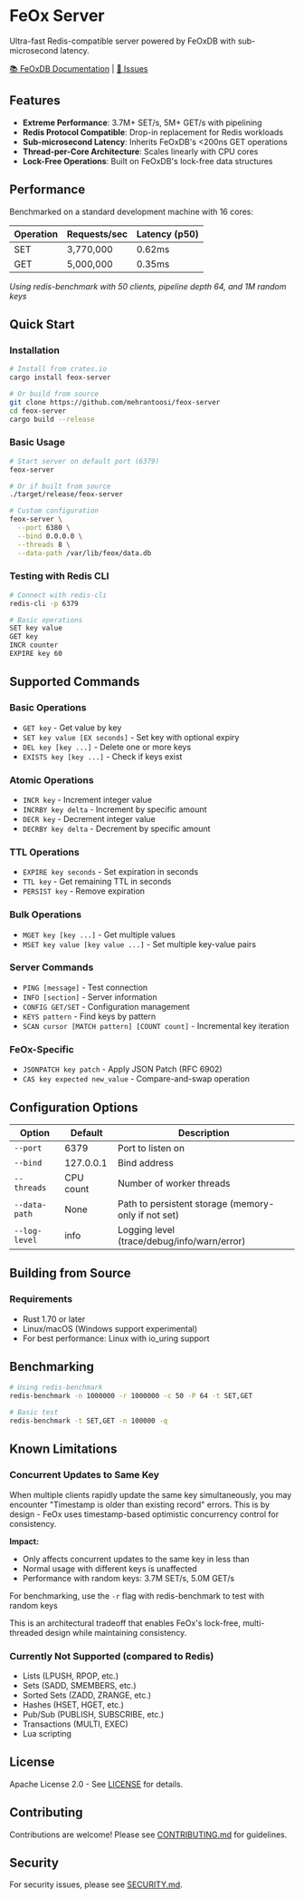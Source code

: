# FeOx Server

Ultra-fast Redis-compatible server powered by FeOxDB with sub-microsecond latency.

[📚 FeOxDB Documentation](https://feoxdb.com) | [💬 Issues](https://github.com/mehrantoosi/feox/issues)

## Features

- **Extreme Performance**: 3.7M+ SET/s, 5M+ GET/s with pipelining
- **Redis Protocol Compatible**: Drop-in replacement for Redis workloads
- **Sub-microsecond Latency**: Inherits FeOxDB's <200ns GET operations
- **Thread-per-Core Architecture**: Scales linearly with CPU cores
- **Lock-Free Operations**: Built on FeOxDB's lock-free data structures

## Performance

Benchmarked on a standard development machine with 16 cores:

| Operation | Requests/sec | Latency (p50) |
|-----------|-------------|---------------|
| SET       | 3,770,000   | 0.62ms        |
| GET       | 5,000,000   | 0.35ms        |

*Using redis-benchmark with 50 clients, pipeline depth 64, and 1M random keys*

## Quick Start

### Installation

```bash
# Install from crates.io
cargo install feox-server

# Or build from source
git clone https://github.com/mehrantoosi/feox-server
cd feox-server
cargo build --release
```

### Basic Usage

```bash
# Start server on default port (6379)
feox-server

# Or if built from source
./target/release/feox-server

# Custom configuration
feox-server \
  --port 6380 \
  --bind 0.0.0.0 \
  --threads 8 \
  --data-path /var/lib/feox/data.db
```

### Testing with Redis CLI

```bash
# Connect with redis-cli
redis-cli -p 6379

# Basic operations
SET key value
GET key
INCR counter
EXPIRE key 60
```

## Supported Commands

### Basic Operations
- `GET key` - Get value by key
- `SET key value [EX seconds]` - Set key with optional expiry
- `DEL key [key ...]` - Delete one or more keys
- `EXISTS key [key ...]` - Check if keys exist

### Atomic Operations
- `INCR key` - Increment integer value
- `INCRBY key delta` - Increment by specific amount
- `DECR key` - Decrement integer value
- `DECRBY key delta` - Decrement by specific amount

### TTL Operations
- `EXPIRE key seconds` - Set expiration in seconds
- `TTL key` - Get remaining TTL in seconds
- `PERSIST key` - Remove expiration

### Bulk Operations
- `MGET key [key ...]` - Get multiple values
- `MSET key value [key value ...]` - Set multiple key-value pairs

### Server Commands
- `PING [message]` - Test connection
- `INFO [section]` - Server information
- `CONFIG GET/SET` - Configuration management
- `KEYS pattern` - Find keys by pattern
- `SCAN cursor [MATCH pattern] [COUNT count]` - Incremental key iteration

### FeOx-Specific
- `JSONPATCH key patch` - Apply JSON Patch (RFC 6902)
- `CAS key expected new_value` - Compare-and-swap operation

## Configuration Options

| Option | Default | Description |
|--------|---------|-------------|
| `--port` | 6379 | Port to listen on |
| `--bind` | 127.0.0.1 | Bind address |
| `--threads` | CPU count | Number of worker threads |
| `--data-path` | None | Path to persistent storage (memory-only if not set) |
| `--log-level` | info | Logging level (trace/debug/info/warn/error) |

## Building from Source

### Requirements

- Rust 1.70 or later
- Linux/macOS (Windows support experimental)
- For best performance: Linux with io_uring support

## Benchmarking

```bash
# Using redis-benchmark
redis-benchmark -n 1000000 -r 1000000 -c 50 -P 64 -t SET,GET

# Basic test
redis-benchmark -t SET,GET -n 100000 -q
```

## Known Limitations

### Concurrent Updates to Same Key
When multiple clients rapidly update the same key simultaneously, you may encounter "Timestamp is older than existing record" errors. This is by design - FeOx uses timestamp-based optimistic concurrency control for consistency.

**Impact:**
- Only affects concurrent updates to the same key in less than
- Normal usage with different keys is unaffected
- Performance with random keys: 3.7M SET/s, 5.0M GET/s

For benchmarking, use the `-r` flag with redis-benchmark to test with random keys

This is an architectural tradeoff that enables FeOx's lock-free, multi-threaded design while maintaining consistency.

### Currently Not Supported (compared to Redis)
- Lists (LPUSH, RPOP, etc.)
- Sets (SADD, SMEMBERS, etc.)
- Sorted Sets (ZADD, ZRANGE, etc.)
- Hashes (HSET, HGET, etc.)
- Pub/Sub (PUBLISH, SUBSCRIBE, etc.)
- Transactions (MULTI, EXEC)
- Lua scripting

## License

Apache License 2.0 - See [LICENSE](LICENSE) for details.

## Contributing

Contributions are welcome! Please see [CONTRIBUTING.md](CONTRIBUTING.md) for guidelines.

## Security

For security issues, please see [SECURITY.md](SECURITY.md).